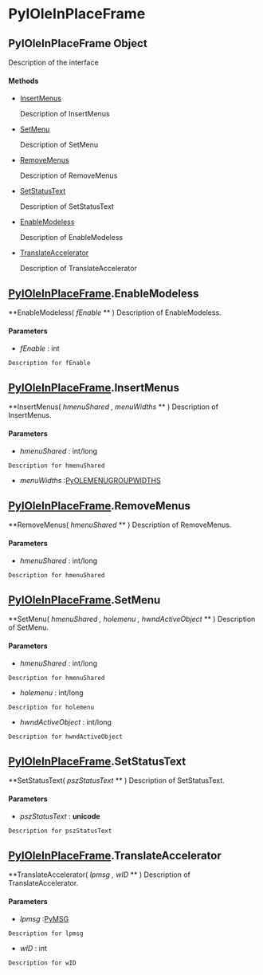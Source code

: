 # PyIOleInPlaceFrame

## PyIOleInPlaceFrame Object

Description of the interface

#### Methods


  - [InsertMenus](PyIOleInPlaceFrame.md#pyioleinplaceframeinsertmenus)

    Description of InsertMenus&nbsp;

  - [SetMenu](PyIOleInPlaceFrame.md#pyioleinplaceframesetmenu)

    Description of SetMenu&nbsp;

  - [RemoveMenus](PyIOleInPlaceFrame.md#pyioleinplaceframeremovemenus)

    Description of RemoveMenus&nbsp;

  - [SetStatusText](PyIOleInPlaceFrame.md#pyioleinplaceframesetstatustext)

    Description of SetStatusText&nbsp;

  - [EnableModeless](PyIOleInPlaceFrame.md#pyioleinplaceframeenablemodeless)

    Description of EnableModeless&nbsp;

  - [TranslateAccelerator](PyIOleInPlaceFrame.md#pyioleinplaceframetranslateaccelerator)

    Description of TranslateAccelerator&nbsp;

## [PyIOleInPlaceFrame](#pyioleinplaceframe)\.EnableModeless

 **EnableModeless\( *fEnable* ** \)
Description of EnableModeless\.

#### Parameters


  -  *fEnable* : int

    Description for fEnable

## [PyIOleInPlaceFrame](#pyioleinplaceframe)\.InsertMenus

 **InsertMenus\( *hmenuShared*  *, menuWidths* ** \)
Description of InsertMenus\.

#### Parameters


  -  *hmenuShared* : int/long

    Description for hmenuShared

  -  *menuWidths* :[PyOLEMENUGROUPWIDTHS](#pyolemenugroupwidths)

    

## [PyIOleInPlaceFrame](#pyioleinplaceframe)\.RemoveMenus

 **RemoveMenus\( *hmenuShared* ** \)
Description of RemoveMenus\.

#### Parameters


  -  *hmenuShared* : int/long

    Description for hmenuShared

## [PyIOleInPlaceFrame](#pyioleinplaceframe)\.SetMenu

 **SetMenu\( *hmenuShared*  *, holemenu*  *, hwndActiveObject* ** \)
Description of SetMenu\.

#### Parameters


  -  *hmenuShared* : int/long

    Description for hmenuShared

  -  *holemenu* : int/long

    Description for holemenu

  -  *hwndActiveObject* : int/long

    Description for hwndActiveObject

## [PyIOleInPlaceFrame](#pyioleinplaceframe)\.SetStatusText

 **SetStatusText\( *pszStatusText* ** \)
Description of SetStatusText\.

#### Parameters


  -  *pszStatusText* : **unicode** 

    Description for pszStatusText

## [PyIOleInPlaceFrame](#pyioleinplaceframe)\.TranslateAccelerator

 **TranslateAccelerator\( *lpmsg*  *, wID* ** \)
Description of TranslateAccelerator\.

#### Parameters


  -  *lpmsg* :[PyMSG](#pymsg)

    Description for lpmsg

  -  *wID* : int

    Description for wID
